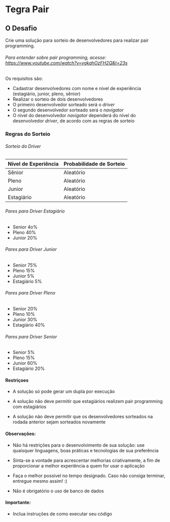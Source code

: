 Tegra Pair
=========

O Desafio
----------
Crie uma solução para sorteio de desenvolvedores para realizar pair programming.

###### Para entender sobre pair programming, acesse: https://www.youtube.com/watch?v=vgkahOzFH2Q&t=23s

Os requisitos são:

* Cadastrar desenvolvedores com nome e nível de experiência (estagiário, junior, pleno, sênior)
* Realizar o sorteio de dois desenvolvedores
* O primeiro desenvolvedor sorteado será o *driver*
* O segundo desenvolvedor sorteado será o *navigator*
* O nível do desenvolvedor *navigator* dependerá do nível do desenvolvedor *driver*, de acordo com as regras de sorteio

### Regras do Sorteio



###### Sorteio do Driver
| Nível de Experiência | Probabilidade de Sorteio |
|------------------------|------------------------|
|Sênior|Aleatório|
|Pleno|Aleatório|
|Junior|Aleatório|
|Estagiário|Aleatório|


###### Pares para Driver Estagiário
* Senior 4o%
* Pleno 40%
* Junior 20%

###### Pares para Driver Junior
* Senior 75%
* Pleno 15%
* Junior 5%
* Estagiário 5%

###### Pares para Driver Pleno
* Senior 20%
* Pleno 10%
* Junior 30%
* Estagiário 40%

###### Pares para Driver Senior
* Senior 5%
* Pleno 15%
* Junior 60%
* Estagiário 20%

#### Restriçoes
* A solução só pode gerar um dupla por execução  

* A solução não deve permitir que estagiários realizem pair programming com estagiários  

* A solução não deve permitir que os desenvolvedores sorteados na rodada anterior sejam sorteados novamente  


#### Observações:
* Não há restrições para o desenvolvimento de sua solução: use quaisquer linguagens, boas práticas e tecnologias de sua preferência  

* Sinta-se a vontade para acrescentar melhorias criativamente, a fim de proporcionar a melhor experiência a quem for usar o aplicação  

* Faça o melhor possível no tempo designado. Caso não consiga terminar, entregue mesmo assim! :)  

* Não é obrigatório o uso de banco de dados  


#### Importante:
* Inclua instruções de como executar seu código  
